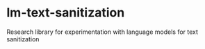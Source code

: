 # lm-text-sanitization
Research library for experimentation with language models for text sanitization
